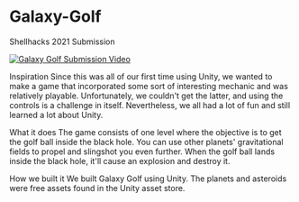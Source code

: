 # Galaxy-Golf
Shellhacks 2021 Submission

[![Galaxy Golf Submission Video](https://img.youtube.com/vi/MNI7eNod0U0/0.jpg)](https://www.youtube.com/watch?v=MNI7eNod0U0)

Inspiration
Since this was all of our first time using Unity, we wanted to make a game that incorporated some sort of interesting mechanic and was relatively playable. Unfortunately, we couldn't get the latter, and using the controls is a challenge in itself. Nevertheless, we all had a lot of fun and still learned a lot about Unity.

What it does
The game consists of one level where the objective is to get the golf ball inside the black hole. You can use other planets' gravitational fields to propel and slingshot you even further. When the golf ball lands inside the black hole, it'll cause an explosion and destroy it.

How we built it
We built Galaxy Golf using Unity. The planets and asteroids were free assets found in the Unity asset store.
